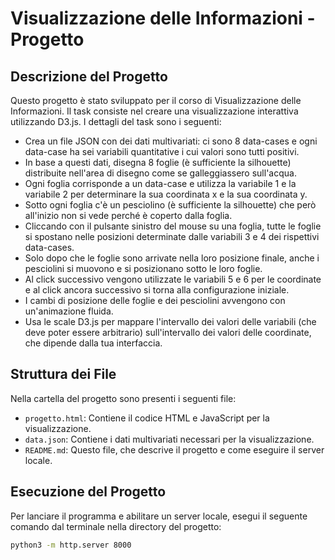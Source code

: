 # Visualizzazione delle Informazioni - Progetto

## Descrizione del Progetto

Questo progetto è stato sviluppato per il corso di Visualizzazione delle Informazioni. Il task consiste nel creare una visualizzazione interattiva utilizzando D3.js. I dettagli del task sono i seguenti:

- Crea un file JSON con dei dati multivariati: ci sono 8 data-cases e ogni data-case ha sei variabili quantitative i cui valori sono tutti positivi.
- In base a questi dati, disegna 8 foglie (è sufficiente la silhouette) distribuite nell'area di disegno come se galleggiassero sull'acqua.
- Ogni foglia corrisponde a un data-case e utilizza la variabile 1 e la variabile 2 per determinare la sua coordinata x e la sua coordinata y.
- Sotto ogni foglia c'è un pesciolino (è sufficiente la silhouette) che però all'inizio non si vede perché è coperto dalla foglia.
- Cliccando con il pulsante sinistro del mouse su una foglia, tutte le foglie si spostano nelle posizioni determinate dalle variabili 3 e 4 dei rispettivi data-cases.
- Solo dopo che le foglie sono arrivate nella loro posizione finale, anche i pesciolini si muovono e si posizionano sotto le loro foglie.
- Al click successivo vengono utilizzate le variabili 5 e 6 per le coordinate e al click ancora successivo si torna alla configurazione iniziale.
- I cambi di posizione delle foglie e dei pesciolini avvengono con un'animazione fluida.
- Usa le scale D3.js per mappare l'intervallo dei valori delle variabili (che deve poter essere arbitrario) sull'intervallo dei valori delle coordinate, che dipende dalla tua interfaccia.

## Struttura dei File

Nella cartella del progetto sono presenti i seguenti file:

- `progetto.html`: Contiene il codice HTML e JavaScript per la visualizzazione.
- `data.json`: Contiene i dati multivariati necessari per la visualizzazione.
- `README.md`: Questo file, che descrive il progetto e come eseguire il server locale.

## Esecuzione del Progetto

Per lanciare il programma e abilitare un server locale, esegui il seguente comando dal terminale nella directory del progetto:

```sh
python3 -m http.server 8000
